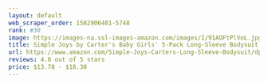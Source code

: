 ```yaml
---
layout: default 
﻿web_scraper_order: 1582906481-5748
rank: #30
image: https://images-na.ssl-images-amazon.com/images/I/91AOFtPlVoL.jpg
title: Simple Joys by Carter's Baby Girls' 5-Pack Long-Sleeve Bodysuit
url: https://www.amazon.com/Simple-Joys-Carters-Long-Sleeve-Bodysuit/dp/B0797LKBBF/ref=zg_mw_fashion_30?_encoding=UTF8&psc=1&refRID=66WPJ0NPG4B2ZT1JZ4BC
reviews: 4.8 out of 5 stars
price: $13.78 - $18.30
---
```

